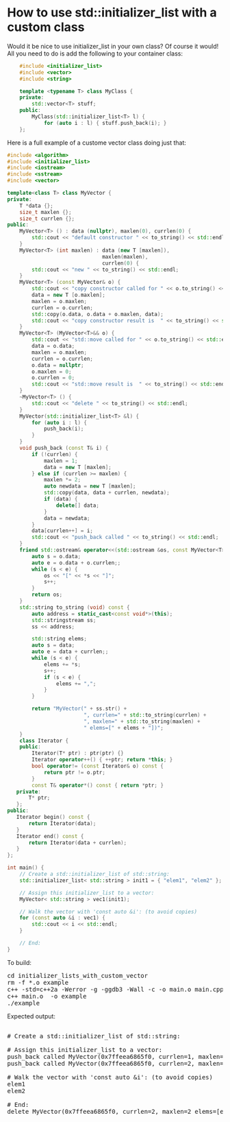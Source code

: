 How to use std::initializer_list with a custom class
====================================================

Would it be nice to use initializer_list in your own class? Of course it
would! All you need to do is add the following to your container class:
```C++
    #include <initializer_list>
    #include <vector>
    #include <string>

    template <typename T> class MyClass {
    private:
        std::vector<T> stuff;
    public:
        MyClass(std::initializer_list<T> l) {
            for (auto i : l) { stuff.push_back(i); }
    };
```
Here is a full example of a custome vector class doing just that:
```C++
#include <algorithm>
#include <initializer_list>
#include <iostream>
#include <sstream>
#include <vector>

template<class T> class MyVector {
private:
    T *data {};
    size_t maxlen {};
    size_t currlen {};
public:
    MyVector<T> () : data (nullptr), maxlen(0), currlen(0) {
        std::cout << "default constructor " << to_string() << std::endl;
    }
    MyVector<T> (int maxlen) : data (new T [maxlen]),
                               maxlen(maxlen),
                               currlen(0) {
        std::cout << "new " << to_string() << std::endl;
    }
    MyVector<T> (const MyVector& o) {
        std::cout << "copy constructor called for " << o.to_string() << std::endl;
        data = new T [o.maxlen];
        maxlen = o.maxlen;
        currlen = o.currlen;
        std::copy(o.data, o.data + o.maxlen, data);
        std::cout << "copy constructor result is  " << to_string() << std::endl;
    }
    MyVector<T> (MyVector<T>&& o) {
        std::cout << "std::move called for " << o.to_string() << std::endl;
        data = o.data;
        maxlen = o.maxlen;
        currlen = o.currlen;
        o.data = nullptr;
        o.maxlen = 0;
        o.currlen = 0;
        std::cout << "std::move result is  " << to_string() << std::endl;
    }
    ~MyVector<T> () {
        std::cout << "delete " << to_string() << std::endl;
    }
    MyVector(std::initializer_list<T> &l) {
        for (auto i : l) {
            push_back(i);
        }
    }
    void push_back (const T& i) {
        if (!currlen) {
            maxlen = 1;
            data = new T [maxlen];
        } else if (currlen >= maxlen) {
            maxlen *= 2;
            auto newdata = new T [maxlen];
            std::copy(data, data + currlen, newdata);
            if (data) {
                delete[] data;
            }
            data = newdata;
        }
        data[currlen++] = i;
        std::cout << "push_back called " << to_string() << std::endl;
    }
    friend std::ostream& operator<<(std::ostream &os, const MyVector<T>& o) {
        auto s = o.data;
        auto e = o.data + o.currlen;;
        while (s < e) {
            os << "[" << *s << "]";
            s++;
        }
        return os;
    }
    std::string to_string (void) const {
        auto address = static_cast<const void*>(this);
        std::stringstream ss;
        ss << address;

        std::string elems;
        auto s = data;
        auto e = data + currlen;;
        while (s < e) {
            elems += *s;
            s++;
            if (s < e) {
                elems += ",";
            }
        }

        return "MyVector(" + ss.str() +
                         ", currlen=" + std::to_string(currlen) +
                         ", maxlen=" + std::to_string(maxlen) +
                         " elems=[" + elems + "])";
    }
    class Iterator {
    public:
        Iterator(T* ptr) : ptr(ptr) {}
        Iterator operator++() { ++ptr; return *this; }
        bool operator!= (const Iterator& o) const {
            return ptr != o.ptr;
        }
        const T& operator*() const { return *ptr; }
   private:
       T* ptr;
   };
public:
   Iterator begin() const {
       return Iterator(data);
   }
   Iterator end() const {
       return Iterator(data + currlen);
   }
};

int main() {
    // Create a std::initializer_list of std::string:
    std::initializer_list< std::string > init1 = { "elem1", "elem2" };

    // Assign this initializer_list to a vector:
    MyVector< std::string > vec1(init1);

    // Walk the vector with 'const auto &i': (to avoid copies)
    for (const auto &i : vec1) {
        std::cout << i << std::endl;
    }

    // End:
}

```
To build:
<pre>
cd initializer_lists_with_custom_vector
rm -f *.o example
c++ -std=c++2a -Werror -g -ggdb3 -Wall -c -o main.o main.cpp
c++ main.o  -o example
./example
</pre>
Expected output:
<pre>

# Create a std::initializer_list of std::string:

# Assign this initializer_list to a vector:
push_back called MyVector(0x7ffeea6865f0, currlen=1, maxlen=1 elems=[elem1])
push_back called MyVector(0x7ffeea6865f0, currlen=2, maxlen=2 elems=[elem1,elem2])

# Walk the vector with 'const auto &i': (to avoid copies)
elem1
elem2

# End:
delete MyVector(0x7ffeea6865f0, currlen=2, maxlen=2 elems=[elem1,elem2])
</pre>
